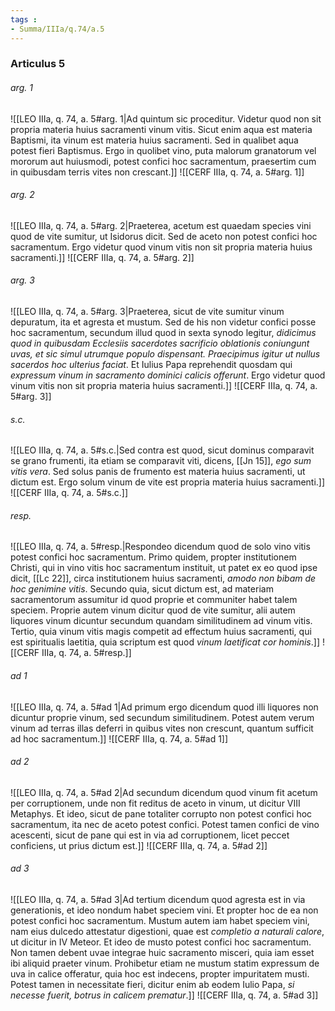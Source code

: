 ```yaml
---
tags : 
- Summa/IIIa/q.74/a.5
---
```


### Articulus 5

###### arg. 1
![[LEO IIIa, q. 74, a. 5#arg. 1|Ad quintum sic proceditur. Videtur quod non sit propria materia huius sacramenti vinum vitis. Sicut enim aqua est materia Baptismi, ita vinum est materia huius sacramenti. Sed in qualibet aqua potest fieri Baptismus. Ergo in quolibet vino, puta malorum granatorum vel mororum aut huiusmodi, potest confici hoc sacramentum, praesertim cum in quibusdam terris vites non crescant.]]
![[CERF IIIa, q. 74, a. 5#arg. 1]]

###### arg. 2
![[LEO IIIa, q. 74, a. 5#arg. 2|Praeterea, acetum est quaedam species vini quod de vite sumitur, ut Isidorus dicit. Sed de aceto non potest confici hoc sacramentum. Ergo videtur quod vinum vitis non sit propria materia huius sacramenti.]]
![[CERF IIIa, q. 74, a. 5#arg. 2]]

###### arg. 3
![[LEO IIIa, q. 74, a. 5#arg. 3|Praeterea, sicut de vite sumitur vinum depuratum, ita et agresta et mustum. Sed de his non videtur confici posse hoc sacramentum, secundum illud quod in sexta synodo legitur, *didicimus quod in quibusdam Ecclesiis sacerdotes sacrificio oblationis coniungunt uvas, et sic simul utrumque populo dispensant. Praecipimus igitur ut nullus sacerdos hoc ulterius faciat*. Et Iulius Papa reprehendit quosdam qui *expressum vinum in sacramento dominici calicis offerunt*. Ergo videtur quod vinum vitis non sit propria materia huius sacramenti.]]
![[CERF IIIa, q. 74, a. 5#arg. 3]]

###### s.c.
![[LEO IIIa, q. 74, a. 5#s.c.|Sed contra est quod, sicut dominus comparavit se grano frumenti, ita etiam se comparavit viti, dicens, [[Jn 15]], *ego sum vitis vera*. Sed solus panis de frumento est materia huius sacramenti, ut dictum est. Ergo solum vinum de vite est propria materia huius sacramenti.]]
![[CERF IIIa, q. 74, a. 5#s.c.]]

###### resp.
![[LEO IIIa, q. 74, a. 5#resp.|Respondeo dicendum quod de solo vino vitis potest confici hoc sacramentum. Primo quidem, propter institutionem Christi, qui in vino vitis hoc sacramentum instituit, ut patet ex eo quod ipse dicit, [[Lc 22]], circa institutionem huius sacramenti, *amodo non bibam de hoc genimine vitis*. Secundo quia, sicut dictum est, ad materiam sacramentorum assumitur id quod proprie et communiter habet talem speciem. Proprie autem vinum dicitur quod de vite sumitur, alii autem liquores vinum dicuntur secundum quandam similitudinem ad vinum vitis. Tertio, quia vinum vitis magis competit ad effectum huius sacramenti, qui est spiritualis laetitia, quia scriptum est quod *vinum laetificat cor hominis*.]]
![[CERF IIIa, q. 74, a. 5#resp.]]

###### ad 1
![[LEO IIIa, q. 74, a. 5#ad 1|Ad primum ergo dicendum quod illi liquores non dicuntur proprie vinum, sed secundum similitudinem. Potest autem verum vinum ad terras illas deferri in quibus vites non crescunt, quantum sufficit ad hoc sacramentum.]]
![[CERF IIIa, q. 74, a. 5#ad 1]]

###### ad 2
![[LEO IIIa, q. 74, a. 5#ad 2|Ad secundum dicendum quod vinum fit acetum per corruptionem, unde non fit reditus de aceto in vinum, ut dicitur VIII Metaphys. Et ideo, sicut de pane totaliter corrupto non potest confici hoc sacramentum, ita nec de aceto potest confici. Potest tamen confici de vino acescenti, sicut de pane qui est in via ad corruptionem, licet peccet conficiens, ut prius dictum est.]]
![[CERF IIIa, q. 74, a. 5#ad 2]]

###### ad 3
![[LEO IIIa, q. 74, a. 5#ad 3|Ad tertium dicendum quod agresta est in via generationis, et ideo nondum habet speciem vini. Et propter hoc de ea non potest confici hoc sacramentum. Mustum autem iam habet speciem vini, nam eius dulcedo attestatur digestioni, quae est *completio a naturali calore*, ut dicitur in IV Meteor. Et ideo de musto potest confici hoc sacramentum. Non tamen debent uvae integrae huic sacramento misceri, quia iam esset ibi aliquid praeter vinum. Prohibetur etiam ne mustum statim expressum de uva in calice offeratur, quia hoc est indecens, propter impuritatem musti. Potest tamen in necessitate fieri, dicitur enim ab eodem Iulio Papa, *si necesse fuerit, botrus in calicem prematur*.]]
![[CERF IIIa, q. 74, a. 5#ad 3]]

